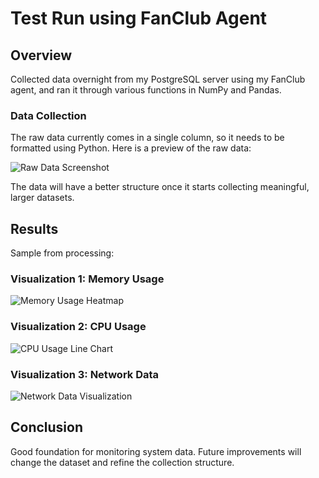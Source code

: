 # Test Run using FanClub Agent

## Overview
Collected data overnight from my PostgreSQL server using my FanClub agent, and ran it through various functions in NumPy and Pandas. 

### Data Collection
The raw data currently comes in a single column, so it needs to be formatted using Python. Here is a preview of the raw data:

![Raw Data Screenshot](https://github.com/cjordan223/voyager/assets/126746175/5c895868-b3c0-458e-a743-277c0d78b413)

The data will have a better structure once it starts collecting meaningful, larger datasets.

## Results
Sample from processing:

### Visualization 1: Memory Usage 
![Memory Usage Heatmap](https://github.com/cjordan223/voyager/assets/126746175/af0ef81f-bf07-4f06-8487-58c48db8027a)

### Visualization 2: CPU Usage
![CPU Usage Line Chart](https://github.com/cjordan223/voyager/assets/126746175/3ba32a4b-c636-473a-8b70-d56bbc84da41)

### Visualization 3: Network Data 
![Network Data Visualization](https://github.com/cjordan223/voyager/assets/126746175/9ae0d119-e725-405f-b2b7-7e1e9944e8ab)

## Conclusion
Good foundation for monitoring system data. Future improvements will change the dataset and refine the collection structure.
